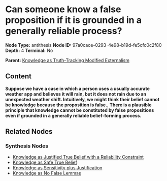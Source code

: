 # Can someone know a false proposition if it is grounded in a generally reliable process?

**Node Type:** antithesis
**Node ID:** 97a0cace-0293-4e98-b19d-fe5cfc0c2f80
**Depth:** 4
**Terminal:** No

**Parent:** [Knowledge as Truth-Tracking Modified Externalism](knowledge-as-truth-tracking-modified-externalism-synthesis-d68d6dab-53e5-4809-b831-6f7933a5b3eb.md)

## Content

**Suppose we have a case in which a person uses a usually accurate weather app and believes it will rain, but it does not rain due to an unexpected weather shift. Intuitively, we might think their belief cannot be knowledge because the proposition is false.**, **There is a plausible principle that knowledge cannot be constituted by false propositions even if grounded in a generally reliable belief-forming process.**

## Related Nodes

### Synthesis Nodes

- [Knowledge as Justified True Belief with a Reliability Constraint](knowledge-as-justified-true-belief-with-a-reliability-constraint-synthesis-e7ca1d06-5098-474d-8cbd-627e89e26f4e.md)
- [Knowledge as Safe True Belief](knowledge-as-safe-true-belief-synthesis-2e093d59-cd72-4485-9e10-a649ae158bd6.md)
- [Knowledge as Sensitivity plus Justification](knowledge-as-sensitivity-plus-justification-synthesis-d91b29a7-29c4-41a0-b1bb-7937a6fd9ae7.md)
- [Knowledge as No False Lemmas](knowledge-as-no-false-lemmas-synthesis-546b0050-741b-4f95-bec6-509ee8a443eb.md)
